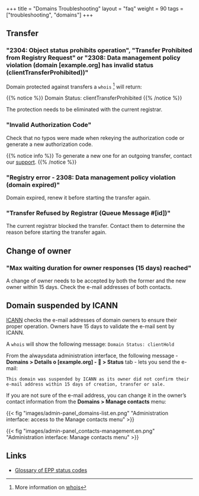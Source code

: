 +++
title = "Domains Troubleshooting"
layout = "faq"
weight = 90
tags = ["troubleshooting", "domains"]
+++

## Transfer

### "2304: Object status prohibits operation", "Transfer Prohibited from Registry Request" or "2308: Data management policy violation (domain [example.org] has invalid status (clientTransferProhibited))"

Domain protected against transfers a `whois` [^1] will return:

{{% notice %}}
Domain Status: clientTransferProhibited
{{% /notice %}}

The protection needs to be eliminated with the current registrar.

### "Invalid Authorization Code"

Check that no typos were made when rekeying the authorization code or generate a new authorization code.

{{% notice info %}}
To generate a new one for an outgoing transfer, contact our [support](https://admin.alwaysdata.com/support/add).
{{% /notice %}}

### "Registry error - 2308: Data management policy violation (domain expired)"

Domain expired, renew it before starting the transfer again.

### "Transfer Refused by Registrar (Queue Message #[id])"

The current registrar blocked the transfer. Contact them to determine the reason before starting the transfer again.

## Change of owner

### "Max waiting duration for owner responses (15 days) reached"

A change of owner needs to be accepted by both the former and the new owner within 15 days. Check the e-mail addresses of both contacts.

## Domain suspended by ICANN

[ICANN](https://www.icann.org) checks the e-mail addresses of domain owners to ensure their proper operation. Owners have 15 days to validate the e-mail sent by ICANN.

A `whois` will show the following message: `Domain Status: clientHold`

From the alwaysdata administration interface, the following message - **Domains > Details o [example.org] - 🔎 > Status** tab - lets you send the e-mail:

```
This domain was suspended by ICANN as its owner did not confirm their e-mail address within 15 days of creation, transfer or sale.
```

If you are not sure of the e-mail address, you can change it in the owner’s contact information from the **Domains > Manage contacts** menu:

{{< fig "images/admin-panel_domains-list.en.png" "Administration interface: access to the Manage contacts menu" >}}

{{< fig "images/admin-panel_contacts-management.en.png" "Administration interface: Manage contacts menu" >}}

## Links

- [Glossary of EPP status codes](https://www.icann.org/resources/pages/epp-status-codes-2014-06-16-en)


[^1]: More information on [whois](https://en.wikipedia.org/wiki/WHOIS)
